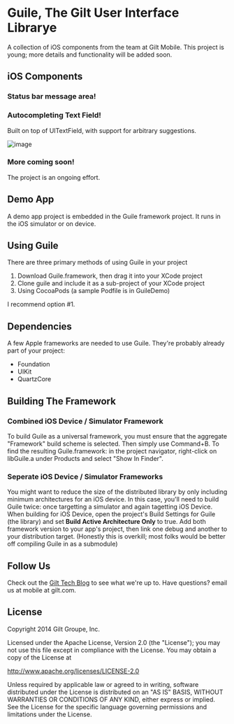Guile, The Gilt User Interface Librarye
=======================================

A collection of iOS components from the team at Gilt Mobile. This project is young; more details and functionality will be added soon.

## iOS Components

### Status bar message area!


### Autocompleting Text Field!
Built on top of UITextField, with support for arbitrary suggestions.

![image](http://adkap.com/guile-images/autosuggest.gif)
### More coming soon!
The project is an ongoing effort.

## Demo App

A demo app project is embedded in the Guile framework project. It runs in the iOS simulator or on device.

## Using Guile

There are three primary methods of using Guile in your project

1. Download Guile.framework, then drag it into your XCode project
2. Clone guile and include it as a sub-project of your XCode project
3. Using CocoaPods (a sample Podfile is in GuileDemo)

I recommend option #1.

## Dependencies

A few Apple frameworks are needed to use Guile. They're probably already part of your project:

- Foundation
- UIKit
- QuartzCore

## Building The Framework

### Combined iOS Device / Simulator Framework

To build Guile as a universal framework, you must ensure that the aggregate "Framework" build scheme is selected. Then simply use Command+B. To find the resulting Guile.framework: in the project navigator, right-click on libGuile.a under Products and select "Show In Finder".

### Seperate iOS Device / Simulator Frameworks

You might want to reduce the size of the distributed library by only including minimum architectures for an iOS device. In this case, you'll need to build Guile twice: once targetting a simulator and again tagetting iOS Device. When building for iOS Device, open the project's Build Settings for Guile (the library) and set **Build Active Architecture Only** to true. Add both framework version to your app's project, then link one debug and another to your distribution target. (Honestly this is overkill; most folks would be better off compiling Guile in as a submodule)

## Follow Us

Check out the [Gilt Tech Blog](http://tech.gilt.com) to see what we're up to. Have questions? email us at mobile at gilt.com.

## License

Copyright 2014 Gilt Groupe, Inc.

Licensed under the Apache License, Version 2.0 (the "License");
you may not use this file except in compliance with the License.
You may obtain a copy of the License at

   http://www.apache.org/licenses/LICENSE-2.0

   Unless required by applicable law or agreed to in writing, software
   distributed under the License is distributed on an "AS IS" BASIS,
   WITHOUT WARRANTIES OR CONDITIONS OF ANY KIND, either express or implied.
   See the License for the specific language governing permissions and
   limitations under the License.
